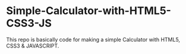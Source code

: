 # Simple-Calculator-with-HTML5-CSS3-JS
This repo is basically code for making a simple Calculator with HTML5, CSS3 &amp; JAVASCRIPT.
